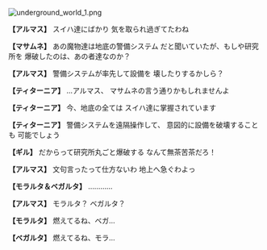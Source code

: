 
![underground_world_1.png](../images/backgrounds/underground_world_1.png)

**【アルマス】**
スイハ達にばかり
気を取られ過ぎてたわね

**【マサムネ】**
あの魔物達は地底の警備システム
だと聞いていたが、もしや研究所を
爆破したのは、あの者達なのか？

**【アルマス】**
警備システムが率先して設備を
壊したりするかしら？

**【ティターニア】**
…アルマス、
マサムネの言う通りかもしれませんよ

**【ティターニア】**
今、地底の全ては
スイハ達に掌握されています

**【ティターニア】**
警備システムを遠隔操作して、
意図的に設備を破壊することも
可能でしょう

**【ギル】**
だからって研究所丸ごと爆破する
なんて無茶苦茶だろ！

**【アルマス】**
文句言ったって仕方ないわ
地上へ急ぐわよっ

**【モラルタ＆ベガルタ】**
…………

**【アルマス】**
モラルタ？
ベガルタ？

**【モラルタ】**
燃えてるね、ベガ…

**【ベガルタ】**
燃えてるね、モラ…